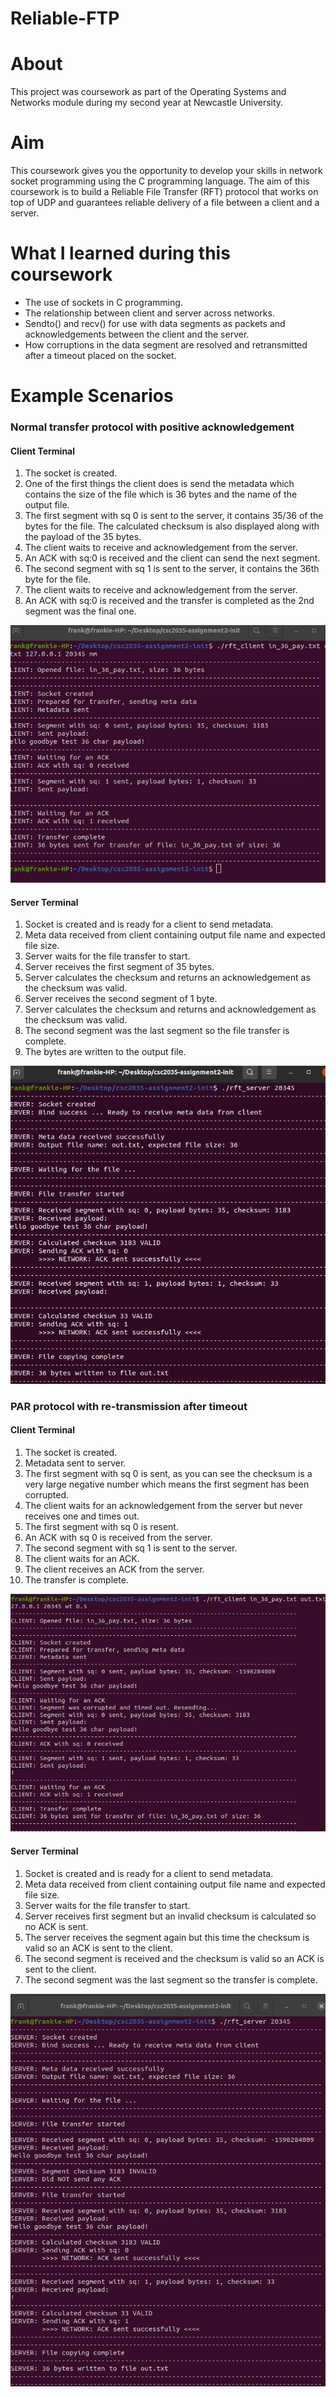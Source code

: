 # Reliable-FTP

# About

This project was coursework as part of the Operating Systems and Networks module during my second year at Newcastle University.

# Aim

This coursework gives you the opportunity to develop your skills in network socket programming using
the C programming language. The aim of this coursework is to build a Reliable File Transfer (RFT)
protocol that works on top of UDP and guarantees reliable delivery of a file between a client and a
server. 

# What I learned during this coursework

* The use of sockets in C programming.
* The relationship between client and server across networks.
* Sendto() and recv() for use with data segments as packets and acknowledgements between the client and the server.
* How corruptions in the data segment are resolved and retransmitted after a timeout placed on the socket.

# Example Scenarios

### Normal transfer protocol with positive acknowledgement
#### Client Terminal
1.	The socket is created. 
2.	One of the first things the client does is send the metadata which contains the size of the file which is 36 bytes and the name of the output file. 
3.	The first segment with sq 0 is sent to the server, it contains 35/36 of the bytes for the file. The calculated checksum is also displayed along with the payload of the 35 bytes. 
4.	The client waits to receive and acknowledgement from the server. 
5.	An ACK with sq:0 is received and the client can send the next segment. 
6.  The second segment with sq 1 is sent to the server, it contains the 36th byte for the file. 
7.  The client waits to receive and acknowledgement from the server. 
8.	An ACK with sq:0 is received and the transfer is completed as the 2nd segment was the final one.

![alt text](client1.png)
#### Server Terminal
1.	Socket is created and is ready for a client to send metadata. 
2.	Meta data received from client containing output file name and expected file size. 
3.	Server waits for the file transfer to start. 
4.	Server receives the first segment of 35 bytes. 
5.	Server calculates the checksum and returns an acknowledgement as the checksum was valid. 
6.	Server receives the second segment of 1 byte. 
7.	Server calculates the checksum and returns and acknowledgement as the checksum was valid. 
8.	The second segment was the last segment so the file transfer is complete. 
9.	The bytes are written to the output file.

![alt text](server1.png)

### PAR protocol with re-transmission after timeout

#### Client Terminal
1.	The socket is created. 
2.	Metadata sent to server. 
3.	The first segment with sq 0 is sent, as you can see the checksum is a very large negative number which means the first segment has been corrupted. 
4.	The client waits for an acknowledgement from the server but never receives one and times out. 
5.	The first segment with sq 0 is resent. 
6.	An ACK with sq 0 is received from the server. 
7.	The second segment with sq 1 is sent to the server. 
8.	The client waits for an ACK. 
9.	The client receives an ACK from the server. 
10.	The transfer is complete.

![alt text](client2.png)

#### Server Terminal

1.	Socket is created and is ready for a client to send metadata. 
2.	Meta data received from client containing output file name and expected file size. 
3.	Server waits for the file transfer to start. 
4.	Server receives first segment but an invalid checksum is calculated so no ACK is sent. 
5.	The server receives the segment again but this time the checksum is valid so an ACK is sent to the client. 
6.	The second segment is received and the checksum is valid so an ACK is sent to the client. 
7.	The second segment was the last segment so the transfer is complete.

![alt text](server2.png)
